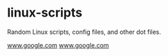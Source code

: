 linux-scripts
=============

Random Linux scripts, config files, and other dot files.

<a href="http://www.google.com">www.google.com</a>
<a href="http://www.google.com" target="_blank">www.google.com</a>
